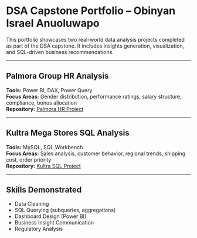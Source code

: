 # DSA Capstone Portfolio – Obinyan Israel Anuoluwapo

This portfolio showcases two real-world data analysis projects completed as part of the DSA capstone. It includes insights generation, visualization, and SQL-driven business recommendations.

---

## Palmora Group HR Analysis
**Tools:** Power BI, DAX, Power Query  
**Focus Areas:** Gender distribution, performance ratings, salary structure, compliance, bonus allocation  
**Repository:** [Palmora HR Project](https://github.com/kimizzy001/DSA-Project-Palmora-Group-HR-Analysis-)

---

## Kultra Mega Stores SQL Analysis
**Tools:** MySQL, SQL Workbench  
**Focus Areas:** Sales analysis, customer behavior, regional trends, shipping cost, order priority  
**Repository:** [Kultra SQL Project](https://github.com/kimizzy001/DSA-Kultra-SQL-Capstone_Israel)

---

## Skills Demonstrated
- Data Cleaning
- SQL Querying (subqueries, aggregations)
- Dashboard Design (Power BI)
- Business Insight Communication
- Regulatory Analysis

